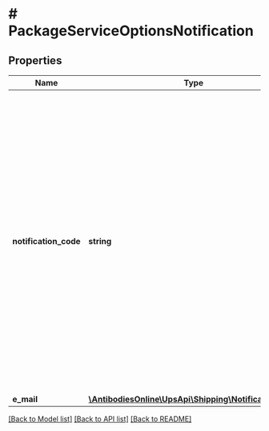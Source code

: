 # # PackageServiceOptionsNotification

## Properties

Name | Type | Description | Notes
------------ | ------------- | ------------- | -------------
**notification_code** | **string** | Notification Code.  Valid values: 3 - Receiver Return Notification 6 - QV Email Notification 7 - QV Exception Notification 8 - QV Delivery Notification  For Mail Innovations forward shipments, QV Email Notifications are allowed for First Class, Priority Mail, and Expedited Mail Innovation services. |
**e_mail** | [**\AntibodiesOnline\UpsApi\Shipping\NotificationEMail**](NotificationEMail.md) |  |

[[Back to Model list]](../../README.md#models) [[Back to API list]](../../README.md#endpoints) [[Back to README]](../../README.md)
